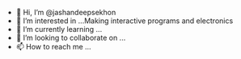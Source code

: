 - 👋 Hi, I’m @jashandeepsekhon
- 👀 I’m interested in ...Making interactive programs and electronics
- 🌱 I’m currently learning ...
- 💞️ I’m looking to collaborate on ...
- 📫 How to reach me ...

<!---
jashandeepsekhon/jashandeepsekhon is a ✨ special ✨ repository because its `README.md` (this file) appears on your GitHub profile.
You can click the Preview link to take a look at your changes.
--->

